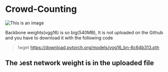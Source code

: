 # Crowd-Counting
![This is an image](/../main/crowd_datasets/pred2.jpg)

Backbone weights(vgg16) is so big(540MB), It is not uploaded on the Github and you have to download it with the following code
> !wget https://download.pytorch.org/models/vgg16_bn-6c64b313.pth

## The ذest network weight is in the uploaded file




